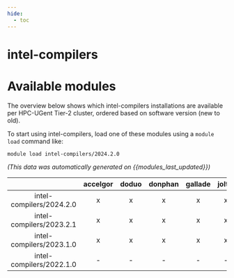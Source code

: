 ```yaml
---
hide:
  - toc
---
```


intel-compilers
===============

# Available modules


The overview below shows which intel-compilers installations are available per HPC-UGent Tier-2 cluster, ordered based on software version (new to old).

To start using intel-compilers, load one of these modules using a `module load` command like:

```shell
module load intel-compilers/2024.2.0
```

*(This data was automatically generated on {{modules_last_updated}})*

| |accelgor|doduo|donphan|gallade|joltik|litleo|shinx|
| :---: | :---: | :---: | :---: | :---: | :---: | :---: | :---: |
|intel-compilers/2024.2.0|x|x|x|x|x|x|x|
|intel-compilers/2023.2.1|x|x|x|x|x|x|x|
|intel-compilers/2023.1.0|x|x|x|x|x|x|x|
|intel-compilers/2022.1.0|-|-|-|-|-|x|x|
